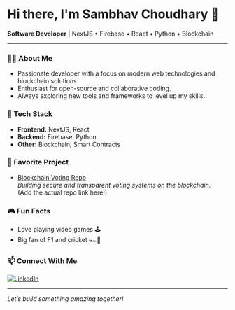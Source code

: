 # Hi there, I'm Sambhav Choudhary 👋

**Software Developer** | NextJS • Firebase • React • Python • Blockchain

---

### 👨‍💻 About Me
- Passionate developer with a focus on modern web technologies and blockchain solutions.
- Enthusiast for open-source and collaborative coding.
- Always exploring new tools and frameworks to level up my skills.

### 🚀 Tech Stack
- **Frontend:** NextJS, React
- **Backend:** Firebase, Python
- **Other:** Blockchain, Smart Contracts

### 🌟 Favorite Project
- [Blockchain Voting Repo](#)  
  _Building secure and transparent voting systems on the blockchain._  
  (Add the actual repo link here!)

### 🎮 Fun Facts
- Love playing video games 🕹️
- Big fan of F1 and cricket 🏎️🏏

### 📫 Connect With Me
[![LinkedIn](https://img.shields.io/badge/LinkedIn-blue?logo=linkedin)](https://www.linkedin.com/in/sambhav-22-choudhary/)

---

*Let’s build something amazing together!*
